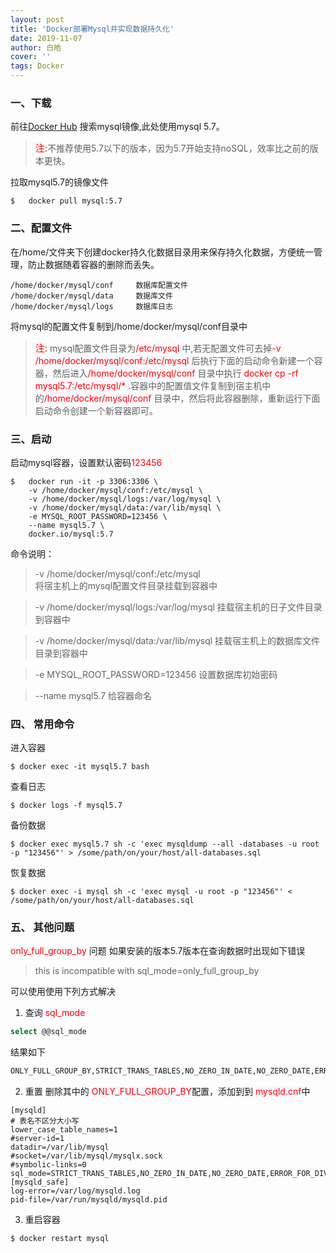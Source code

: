 ```yaml
---
layout: post
title: 'Docker部署Mysql并实现数据持久化'
date: 2019-11-07
author: 白皓
cover: ''
tags: Docker
---
```

###  一、下载

前往[Docker Hub](https://hub.docker.com/_/mysql) 搜索mysql镜像,此处使用mysql 5.7。

>   <span style="color:red;font-size:15px">注:</span>不推荐使用5.7以下的版本，因为5.7开始支持noSQL，效率比之前的版本更快。


拉取mysql5.7的镜像文件
```docker
$   docker pull mysql:5.7
```

### 二、配置文件

在/home/文件夹下创建docker持久化数据目录用来保存持久化数据，方便统一管理，防止数据随着容器的删除而丢失。
```docker
/home/docker/mysql/conf     数据库配置文件
/home/docker/mysql/data     数据库文件
/home/docker/mysql/logs     数据库日志
```
将mysql的配置文件复制到/home/docker/mysql/conf目录中
>  <span style="color:red;font-size:15px">注:</span> mysql配置文件目录为<span style="color:red;background-color:GhostWhite">/etc/mysql</span> 中,若无配置文件可去掉<span style="color:red;background-color:GhostWhite">-v /home/docker/mysql/conf:/etc/mysql </span> 后执行下面的启动命令新建一个容器，然后进入<span style="color:red;background-color:GhostWhite">/home/docker/mysql/conf</span> 目录中执行<span style="color:red;background-color:GhostWhite"> docker cp -rf mysql5.7:/etc/mysql/* .</span>容器中的配置值文件复制到宿主机中的<span style="color:red;background-color:GhostWhite">/home/docker/mysql/conf</span> 目录中，然后将此容器删除，重新运行下面启动命令创建一个新容器即可。

### 三、启动

启动mysql容器，设置默认密码<span style="color:red;background-color:GhostWhite">123456</span> 
```docker
$   docker run -it -p 3306:3306 \               
    -v /home/docker/mysql/conf:/etc/mysql \
    -v /home/docker/mysql/logs:/var/log/mysql \
    -v /home/docker/mysql/data:/var/lib/mysql \
    -e MYSQL_ROOT_PASSWORD=123456 \
    --name mysql5.7 \
    docker.io/mysql:5.7
```

命令说明：
>   -v /home/docker/mysql/conf:/etc/mysql      
>   将宿主机上的mysql配置文件目录挂载到容器中

>   -v /home/docker/mysql/logs:/var/log/mysql 
>      挂载宿主机的日子文件目录到容器中

>    -v /home/docker/mysql/data:/var/lib/mysql 
         挂载宿主机上的数据库文件目录到容器中

>    -e MYSQL_ROOT_PASSWORD=123456 
            设置数据库初始密码

>    --name mysql5.7 
          给容器命名

### 四、 常用命令
进入容器
```docker
$ docker exec -it mysql5.7 bash
```

查看日志
```docker
$ docker logs -f mysql5.7
```

备份数据
```docker
$ docker exec mysql5.7 sh -c 'exec mysqldump --all -databases -u root -p "123456"' > /some/path/on/your/host/all-databases.sql
```

恢复数据
```docker
$ docker exec -i mysql sh -c 'exec mysql -u root -p "123456"' < /some/path/on/your/host/all-databases.sql
```

### 五、 其他问题

<span style="color:red;background-color:GhostWhite">only_full_group_by</span>  问题
如果安装的版本5.7版本在查询数据时出现如下错误

>   this is incompatible with sql_mode=only_full_group_by

可以使用使用下列方式解决

1. 查询 <span style="color:red;background-color:GhostWhite">sql_mode</span>
```sql
select @@sql_mode
```
结果如下
```sql
ONLY_FULL_GROUP_BY,STRICT_TRANS_TABLES,NO_ZERO_IN_DATE,NO_ZERO_DATE,ERROR_FOR_DIVISION_BY_ZERO,NO_AUTO_CREATE_USER,NO_ENGINE_SUBSTITUTION
```

2. 重置
删除其中的 <span style="color:red;background-color:GhostWhite">ONLY_FULL_GROUP_BY</span>配置，添加到到 <span style="color:red;background-color:GhostWhite">mysqld.cnf</span>中
```docker
[mysqld]
# 表名不区分大小写
lower_case_table_names=1 
#server-id=1
datadir=/var/lib/mysql
#socket=/var/lib/mysql/mysqlx.sock
#symbolic-links=0
sql_mode=STRICT_TRANS_TABLES,NO_ZERO_IN_DATE,NO_ZERO_DATE,ERROR_FOR_DIVISION_BY_ZERO,NO_AUTO_CREATE_USER,NO_ENGINE_SUBSTITUTION
[mysqld_safe]
log-error=/var/log/mysqld.log
pid-file=/var/run/mysqld/mysqld.pid
```

3. 重启容器
```docker
$ docker restart mysql
```
